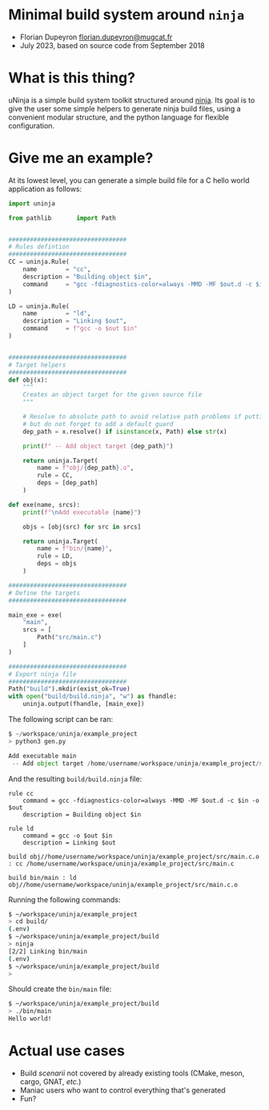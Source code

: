 Minimal build system around `ninja`
===================================

- Florian Dupeyron <florian.dupeyron@mugcat.fr>
- July 2023, based on source code from September 2018


# What is this thing?

uNinja is a simple build system toolkit structured around [ninja](https://ninja-build.org/).
Its goal is to give the user some simple helpers to generate ninja build files, using a convenient modular
structure, and the python language for flexible configuration.

# Give me an example?

At its lowest level, you can generate a simple build file for a C hello world application
as follows:

```python
import uninja

from pathlib       import Path


#################################
# Rules defintion
#################################
CC = uninja.Rule(
    name        = "cc",
    description = "Building object $in",
    command     = "gcc -fdiagnostics-color=always -MMD -MF $out.d -c $in -o $out",
)

LD = uninja.Rule(
    name        = "ld",
    description = "Linking $out",
    command     = f"gcc -o $out $in"
)


#################################
# Target helpers
#################################
def obj(x):
    """
    Creates an object target for the given source file
    """

    # Resolve to absolute path to avoid relative path problems if putting build.ninja in separate build folder
    # but do not forget to add a default guard
    dep_path = x.resolve() if isinstance(x, Path) else str(x)

    print(f" -- Add object target {dep_path}")

    return uninja.Target(
        name = f"obj/{dep_path}.o",
        rule = CC,
        deps = [dep_path]
    )

def exe(name, srcs):
    print(f"\nAdd executable {name}")

    objs = [obj(src) for src in srcs]

    return uninja.Target(
        name = f"bin/{name}",
        rule = LD,
        deps = objs
    )

#################################
# Define the targets
#################################

main_exe = exe(
    "main",
    srcs = [
        Path("src/main.c")
    ]
)

#################################
# Export ninja file
#################################
Path("build").mkdir(exist_ok=True)
with open("build/build.ninja", "w") as fhandle:
    uninja.output(fhandle, [main_exe])
```

The following script can be ran:

```python
$ ~/workspace/uninja/example_project  
> python3 gen.py 

Add executable main
 -- Add object target /home/username/workspace/uninja/example_project/src/main.c
```

And the resulting `build/build.ninja` file:

```ninja
rule cc
    command = gcc -fdiagnostics-color=always -MMD -MF $out.d -c $in -o $out
    description = Building object $in

rule ld
    command = gcc -o $out $in
    description = Linking $out

build obj//home/username/workspace/uninja/example_project/src/main.c.o : cc /home/username/workspace/uninja/example_project/src/main.c 

build bin/main : ld obj//home/username/workspace/uninja/example_project/src/main.c.o 
```

Running the following commands:

```bash
$ ~/workspace/uninja/example_project  
> cd build/
(.env) 
$ ~/workspace/uninja/example_project/build  
> ninja
[2/2] Linking bin/main
(.env) 
$ ~/workspace/uninja/example_project/build  
> 
```

Should create the `bin/main` file:

```bash
$ ~/workspace/uninja/example_project/build  
> ./bin/main 
Hello world!
```

# Actual use cases

- Build _scenarii_ not covered by already existing tools (CMake, meson, cargo, GNAT, _etc._)
- Maniac users who want to control everything that's generated
- Fun?